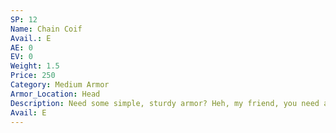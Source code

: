 ```yaml
---
SP: 12
Name: Chain Coif
Avail.: E
AE: 0
EV: 0
Weight: 1.5
Price: 250
Category: Medium Armor
Armor_Location: Head
Description: Need some simple, sturdy armor? Heh, my friend, you need a chain coif. Just a fancy term for a hood made of chain mail. It’ll stop sword blows and cushion against hammer blows and such. Some people use it as full armor, some wear one under a helmet. Either way it’s good stuff.
Avail: E
---
```

